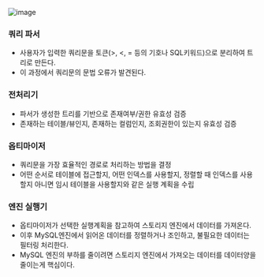 ![image](https://github.com/user-attachments/assets/eaa6763e-2d81-4054-9d8c-a4630a3b090f)

### 쿼리 파서

- 사용자가 입력한 쿼리문을 토큰(>, <, = 등의 기호나 SQL키워드)으로 분리하여 트리로 만든다.
- 이 과정에서 쿼리문의 문법 오류가 발견된다.

### 전처리기

- 파서가 생성한 트리를 기반으로 존재여부/권한 유효성 검증
- 존재하는 테이블/뷰인지, 존재하는 컬럼인지, 조회권한이 있는지 유효성 검증

### 옵티마이저

- 쿼리문을 가장 효율적인 경로로 처리하는 방법을 결정
- 어떤 순서로 테이블에 접근할지, 어떤 인덱스를 사용할지, 정렬할 때 인덱스를 사용할지 아니면 임시 테이블을 사용할지와 같은 실행 계획을 수립

### 엔진 실행기

- 옵티마이저가 선택한 실행계획을 참고하여 스토리지 엔진에서 데이터를 가져온다.
- 이후 MySQL엔진에서 읽어온 데이터를 정렬하거나 조인하고, 불필요한 데이터는 필터링 처리한다.
- MySQL 엔진의 부하를 줄이려면 스토리지 엔진에서 가져오는 데이터를 데이터양을 줄이는게 핵심이다.
